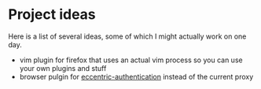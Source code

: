# Project ideas

Here is a list of several ideas, some of which I might actually work on one day.

- vim plugin for firefox that uses an actual vim process so you can use your own plugins and stuff
- browser pulgin for [eccentric-authentication](github.com/gwitmond/eccentric-authentication) instead of the current proxy
